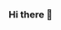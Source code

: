 ### Hi there 👋

<!--

Here are some ideas to get you started:

- 🔭 I’m currently working on MERN Stack.
- 🌱 I’m currently learning MERN,AWS.
- 👯 I’m looking to collaborate on project making and blogging. 
- 🤔 I’m looking for help with react js applications.
- 💬 Ask me about full stack development and cloud computing.
- 📫 How to reach me: dikshitkkapoor19@gamil.com
- 😄 Pronouns: He/Him
- ⚡ Fun fact: I love painting.
-->

